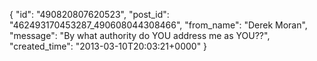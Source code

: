  {
   "id": "490820807620523",
   "post_id": "462493170453287_490608044308466",
   "from_name": "Derek Moran",
   "message": "By what authority do YOU address me as YOU??",
   "created_time": "2013-03-10T20:03:21+0000"
 }
